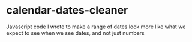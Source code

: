 # calendar-dates-cleaner
Javascript code I wrote to make a range of dates look more like what we expect to see when we see dates, and not just numbers
